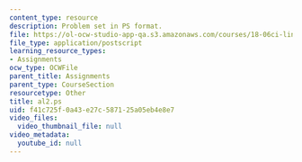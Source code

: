 ```yaml
---
content_type: resource
description: Problem set in PS format.
file: https://ol-ocw-studio-app-qa.s3.amazonaws.com/courses/18-06ci-linear-algebra-communications-intensive-spring-2004/f41c725f0a43e27c587125a05eb4e8e7_al2.ps
file_type: application/postscript
learning_resource_types:
- Assignments
ocw_type: OCWFile
parent_title: Assignments
parent_type: CourseSection
resourcetype: Other
title: al2.ps
uid: f41c725f-0a43-e27c-5871-25a05eb4e8e7
video_files:
  video_thumbnail_file: null
video_metadata:
  youtube_id: null
---
```

